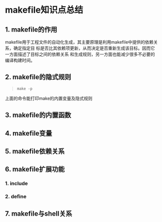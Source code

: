 # makefile知识点总结

## 1. makefile的作用
makefile用于工程文件的自动化生成，其主要原理是利用makefile中提供的依赖关系，确定指定目
标是否比其依赖项更新，从而决定是否重新生成该目标。因而它一方面描述了目标之间的依赖关系
和生成规则，另一方面也能减少很多不必要的编译构建时间。

## 2. makefile的隐式规则
> `make -p`

上面的命令能打印make的内置变量及隐式规则

## 3. makefile的内置函数

## 4. makefile变量

## 5. makefile依赖关系

## 6. makefile扩展功能
### 1. include
### 2. define

## 7. makefile与shell关系